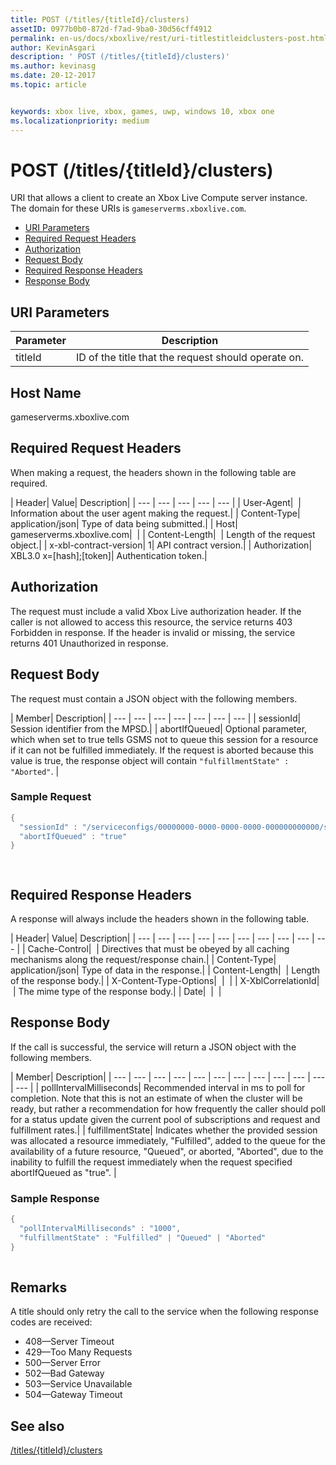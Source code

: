 ```yaml
---
title: POST (/titles/{titleId}/clusters)
assetID: 0977b0b0-872d-f7ad-9ba0-30d56cff4912
permalink: en-us/docs/xboxlive/rest/uri-titlestitleidclusters-post.html
author: KevinAsgari
description: ' POST (/titles/{titleId}/clusters)'
ms.author: kevinasg
ms.date: 20-12-2017
ms.topic: article


keywords: xbox live, xbox, games, uwp, windows 10, xbox one
ms.localizationpriority: medium
---
```



# POST (/titles/{titleId}/clusters)
URI that allows a client to create an Xbox Live Compute server instance. 
The domain for these URIs is `gameserverms.xboxlive.com`.
 
  * [URI Parameters](#ID4EX)
  * [Required Request Headers](#ID4EGB)
  * [Authorization](#ID4ELD)
  * [Request Body](#ID4EWD)
  * [Required Response Headers](#ID4EZE)
  * [Response Body](#ID4E5G)
 
<a id="ID4EX"></a>

 
## URI Parameters
 
| Parameter| Description| 
| --- | --- | 
| titleId| ID of the title that the request should operate on.| 
  
<a id="ID5EG"></a>

 
## Host Name

gameserverms.xboxlive.com
 
<a id="ID4EGB"></a>

 
## Required Request Headers
 
When making a request, the headers shown in the following table are required.
 
| Header| Value| Description| 
| --- | --- | --- | --- | --- | 
| User-Agent|  | Information about the user agent making the request.| 
| Content-Type| application/json| Type of data being submitted.| 
| Host| gameserverms.xboxlive.com|  | 
| Content-Length|  | Length of the request object.| 
| x-xbl-contract-version| 1| API contract version.| 
| Authorization| XBL3.0 x=[hash];[token]| Authentication token.| 
  
<a id="ID4ELD"></a>

 
## Authorization
 
The request must include a valid Xbox Live authorization header. If the caller is not allowed to access this resource, the service returns 403 Forbidden in response. If the header is invalid or missing, the service returns 401 Unauthorized in response.
  
<a id="ID4EWD"></a>

 
## Request Body
 
The request must contain a JSON object with the following members.
 
| Member| Description| 
| --- | --- | --- | --- | --- | --- | --- | 
| sessionId| Session identifier from the MPSD.| 
| abortIfQueued| Optional parameter, which when set to true tells GSMS not to queue this session for a resource if it can not be fulfilled immediately. If the request is aborted because this value is true, the response object will contain <code>"fulfillmentState" : "Aborted"</code>. | 
 
<a id="ID4ERE"></a>

 
### Sample Request
 

```cpp
{
  "sessionId" : "/serviceconfigs/00000000-0000-0000-0000-000000000000/sessiontemplates/quick/session/scott1",
  "abortIfQueued" : "true"
}

      
```

   
<a id="ID4EZE"></a>

 
## Required Response Headers
 
A response will always include the headers shown in the following table.
 
| Header| Value| Description| 
| --- | --- | --- | --- | --- | --- | --- | --- | --- | --- | 
| Cache-Control|  | Directives that must be obeyed by all caching mechanisms along the request/response chain.| 
| Content-Type| application/json| Type of data in the response.| 
| Content-Length|  | Length of the response body.| 
| X-Content-Type-Options|  |  | 
| X-XblCorrelationId|  | The mime type of the response body.| 
| Date|  |  | 
  
<a id="ID4E5G"></a>

 
## Response Body
 
If the call is successful, the service will return a JSON object with the following members.
 
| Member| Description| 
| --- | --- | --- | --- | --- | --- | --- | --- | --- | --- | --- | --- | 
| pollIntervalMilliseconds| Recommended interval in ms to poll for completion. Note that this is not an estimate of when the cluster will be ready, but rather a recommendation for how frequently the caller should poll for a status update given the current pool of subscriptions and request and fulfillment rates.| 
| fulfillmentState| Indicates whether the provided session was allocated a resource immediately, "Fulfilled", added to the queue for the availability of a future resource, "Queued", or aborted, "Aborted", due to the inability to fulfill the request immediately when the request specified abortIfQueued as "true". | 
 
<a id="ID4EWH"></a>

 
### Sample Response
 

```cpp
{
  "pollIntervalMilliseconds" : "1000",
  "fulfillmentState" : "Fulfilled" | "Queued" | "Aborted"
}
      
```

   
<a id="remarks"></a>

 
## Remarks
 
A title should only retry the call to the service when the following response codes are received:
 
   * 408—Server Timeout
   * 429—Too Many Requests
   * 500—Server Error
   * 502—Bad Gateway
   * 503—Service Unavailable
   * 504—Gateway Timeout
   
<a id="ID4EFBAC"></a>

 
## See also
 [/titles/{titleId}/clusters](uri-titlestitleidclusters.md)

  